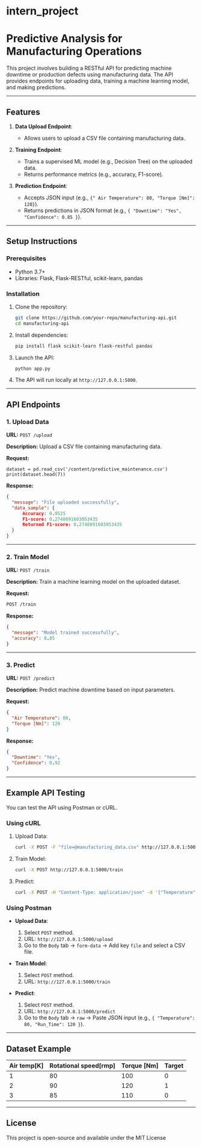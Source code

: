 # intern_project
# Predictive Analysis for Manufacturing Operations

This project involves building a RESTful API for predicting machine downtime or production defects using manufacturing data. The API provides endpoints for uploading data, training a machine learning model, and making predictions.

---

## Features

1. **Data Upload Endpoint**:
   - Allows users to upload a CSV file containing manufacturing data.

2. **Training Endpoint**:
   - Trains a supervised ML model (e.g., Decision Tree) on the uploaded data.
   - Returns performance metrics (e.g., accuracy, F1-score).

3. **Prediction Endpoint**:
   - Accepts JSON input (e.g., `{" Air Temperature": 80, "Torque [Nm]": 120}`).
   - Returns predictions in JSON format (e.g., `{ "Downtime": "Yes", "Confidence": 0.85 }`).

---

## Setup Instructions

### Prerequisites

- Python 3.7+
- Libraries: Flask, Flask-RESTful, scikit-learn, pandas

### Installation

1. Clone the repository:
   ```bash
   git clone https://github.com/your-repo/manufacturing-api.git
   cd manufacturing-api
   ```

2. Install dependencies:
   ```bash
   pip install flask scikit-learn flask-restful pandas
   ```

3. Launch the API:
   ```bash
   python app.py
   ```

4. The API will run locally at `http://127.0.0.1:5000`.

---

## API Endpoints

### 1. Upload Data

**URL:** `POST /upload`

**Description:** Upload a CSV file containing manufacturing data.

**Request:**
```
dataset = pd.read_csv('/content/predictive_maintenance.csv')
print(dataset.head(7))
```

**Response:**
```json
{
  "message": "File uploaded successfully",
  "data_sample": {
      Accuracy: 0.9525
      F1-score: 0.2748091603053435
      Returned F1-score: 0.2748091603053435
  }
}
```

---

### 2. Train Model

**URL:** `POST /train`

**Description:** Train a machine learning model on the uploaded dataset.

**Request:**
```bash
POST /train
```

**Response:**
```json
{
  "message": "Model trained successfully",
  "accuracy": 0.85
}
```

---

### 3. Predict

**URL:** `POST /predict`

**Description:** Predict machine downtime based on input parameters.

**Request:**
```json
{
  "Air Temperature": 80,
  "Torque [Nm]": 120
}
```

**Response:**
```json
{
  "Downtime": "Yes",
  "Confidence": 0.92
}
```

---

## Example API Testing

You can test the API using Postman or cURL.

### Using cURL

1. Upload Data:
   ```bash
   curl -X POST -F "file=@manufacturing_data.csv" http://127.0.0.1:5000/upload
   ```

2. Train Model:
   ```bash
   curl -X POST http://127.0.0.1:5000/train
   ```

3. Predict:
   ```bash
   curl -X POST -H "Content-Type: application/json" -d '{"Temperature": 80, "Run_Time": 120}' http://127.0.0.1:5000/predict
   ```

### Using Postman

- **Upload Data**:
  1. Select `POST` method.
  2. URL: `http://127.0.0.1:5000/upload`
  3. Go to the `Body` tab -> `form-data` -> Add key `file` and select a CSV file.

- **Train Model**:
  1. Select `POST` method.
  2. URL: `http://127.0.0.1:5000/train`

- **Predict**:
  1. Select `POST` method.
  2. URL: `http://127.0.0.1:5000/predict`
  3. Go to the `Body` tab -> `raw` -> Paste JSON input (e.g., `{ "Temperature": 80, "Run_Time": 120 }`).

---

## Dataset Example

| Air temp[K] | Rotational speed[rmp] | Torque [Nm]| Target |
|------------|-------------|----------|---------------|
| 1          | 80          | 100      | 0             |
| 2          | 90          | 120      | 1             |
| 3          | 85          | 110      | 0             |

---

## License

This project is open-source and available under the MIT License
